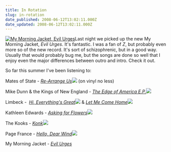 ```yaml
---
title: In Rotation
slug: in-rotation
date_published: 2008-06-12T13:02:11.000Z
date_updated: 2008-06-12T13:02:11.000Z
---
```


[![My Morning Jacket, Evil Urges](http://ecx.images-amazon.com/images/I/517Yq33IFTL._SL160_.jpg)](http://www.amazon.com/gp/product/B0017PB5TW?ie=UTF8&amp;amp;tag=joggo-20&amp;amp;linkCode=as2&amp;amp;camp=1789&amp;amp;creative=9325&amp;amp;creativeASIN=B0017PB5TW)Last night we picked up the new My Morning Jacket, *Evil Urges*. It's fantastic. I was a fan of *Z*, but probably even more so of the new record. It's sort of schizophrenic, but in a good way. Usually that would probably bug me, but the songs are done so well that I enjoy even the major differences between outro and intro. Check it out.

So far this summer I've been listening to:

Mates of State - *[Re-Arrange Us](http://www.amazon.com/gp/product/B0016MJ2PU?ie=UTF8&amp;tag=joggo-20&amp;linkCode=as2&amp;camp=1789&amp;creative=9325&amp;creativeASIN=B0016MJ2PU)![](http://www.assoc-amazon.com/e/ir?t=thegoodmacom-20&amp;l=as2&amp;o=1&amp;a=B0016MJ2PU)* (on vinyl no less)

Mike Dunn & the Kings of New England - *[The Edge of America E.P.](http://www.amazon.com/gp/product/B0013SHXC6?ie=UTF8&amp;tag=joggo-20&amp;linkCode=as2&amp;camp=1789&amp;creative=9325&amp;creativeASIN=B0013SHXC6)![](http://www.assoc-amazon.com/e/ir?t=joggo-20&amp;l=as2&amp;o=1&amp;a=B0013SHXC6)*

Limbeck -  *[Hi, Everything's Great](http://www.amazon.com/gp/product/B000R04R34?ie=UTF8&amp;tag=joggo-20&amp;linkCode=as2&amp;camp=1789&amp;creative=9325&amp;creativeASIN=B000R04R34)![](http://www.assoc-amazon.com/e/ir?t=joggo-20&amp;l=as2&amp;o=1&amp;a=B000R04R34)* & *[Let Me Come Home](http://www.amazon.com/gp/product/B00122OCD6?ie=UTF8&amp;tag=joggo-20&amp;linkCode=as2&amp;camp=1789&amp;creative=9325&amp;creativeASIN=B00122OCD6)![](http://www.assoc-amazon.com/e/ir?t=joggo-20&amp;l=as2&amp;o=1&amp;a=B00122OCD6)*

Kathleen Edwards - *[Asking for Flowers](http://www.amazon.com/gp/product/B00149VFCS?ie=UTF8&amp;tag=joggo-20&amp;linkCode=as2&amp;camp=1789&amp;creative=9325&amp;creativeASIN=B00149VFCS)![](http://www.assoc-amazon.com/e/ir?t=joggo-20&amp;l=as2&amp;o=1&amp;a=B00149VFCS)*

The Kooks - *[Konk](http://www.amazon.com/gp/product/B0016CO2SW?ie=UTF8&amp;tag=joggo-20&amp;linkCode=as2&amp;camp=1789&amp;creative=9325&amp;creativeASIN=B0016CO2SW)![](http://www.assoc-amazon.com/e/ir?t=joggo-20&amp;l=as2&amp;o=1&amp;a=B0016CO2SW)*

Page France - *[Hello, Dear Wind](http://www.amazon.com/gp/product/B000WBHKKA?ie=UTF8&amp;tag=joggo-20&amp;linkCode=as2&amp;camp=1789&amp;creative=9325&amp;creativeASIN=B000WBHKKA)![](http://www.assoc-amazon.com/e/ir?t=thegoodmacom-20&amp;l=as2&amp;o=1&amp;a=B000WBHKKA)*

My Morning Jacket - *[Evil Urges](http://www.amazon.com/gp/product/B0017PB5TW?ie=UTF8&amp;amp;tag=joggo-20&amp;amp;linkCode=as2&amp;amp;camp=1789&amp;amp;creative=9325&amp;amp;creativeASIN=B0017PB5TW)*
